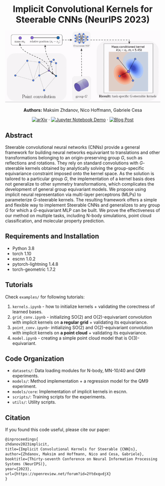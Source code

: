 <h1 align="center">Implicit Convolutional Kernels for Steerable CNNs (NeurIPS 2023)</h1>

<p align="center">
  <a href="https://arxiv.org/abs/2212.06096"><img src="assets/approach.gif" alt="Figure 1"></a>
</p>

<p align="center">
  <b>Authors:</b> Maksim Zhdanov, Nico Hoffmann, Gabriele Cesa
</p>

<p align="center">
  <a href="https://arxiv.org/abs/2212.06096"><img src="https://upload.wikimedia.org/wikipedia/commons/b/bc/ArXiv_logo_2022.svg" height="20" alt="arXiv"></a> ·
  <a href="https://github.com/maxxxzdn/implicit-steerable-kernels/blob/main/demo.ipynb"><img src="https://upload.wikimedia.org/wikipedia/commons/3/38/Jupyter_logo.svg" height="20" alt="Jupyter Notebook Demo"></a> ·
  <a href="https://maxxxzdn.github.io/blog/implicit_kernels.html"><img src="https://upload.wikimedia.org/wikipedia/commons/9/91/Octicons-mark-github.svg" height="20" alt="Blog Post"></a>
</p>

## Abstract

Steerable convolutional neural networks (CNNs) provide a general framework for building neural networks equivariant to translations and other transformations belonging to an origin-preserving group $G$, such as reflections and rotations. They rely on standard convolutions with $G$-steerable kernels obtained by analytically solving the group-specific equivariance constraint imposed onto the kernel space. As the solution is tailored to a particular group $G$, the implementation of a kernel basis does not generalize to other symmetry transformations, which complicates the development of general group equivariant models. We propose using implicit neural representation via multi-layer perceptrons (MLPs) to parameterize $G$-steerable kernels. The resulting framework offers a simple and flexible way to implement Steerable CNNs and generalizes to any group $G$ for which a $G$-equivariant MLP can be built. We prove the effectiveness of our method on multiple tasks, including N-body simulations, point cloud classification, and molecular property prediction.

## Requirements and Installation

- Python 3.8
- torch 1.10
- escnn 1.0.2
- pytorch-lightning 1.4.8
- torch-geometric 1.7.2

## Tutorials
Check `examples/` for following tutorials:
1. `kernels.ipynb` - how to initialize kernels + validating the corectness of learned bases.
2. `grid_conv.ipynb` - initializing SO(2) and O(2)-equivariant convolution with implicit kernels on **a regular grid** + validating its equivariance.
3. `point_conv.ipynb`- initializing SO(2) and O(2)-equivariant convolution with implicit kernels on **a point cloud** + validating its equivariance.
4. `model.ipynb` - creating a simple point cloud model that is O(3)-equivariant.

## Code Organization

- `datasets/`: Data loading modules for N-body, MN-10/40 and QM9 experiments.
- `models/`: Method implementation + a regression model for the QM9 experiment.
- `models/core`: Implementation of implicit kernels in escnn.
- `scripts/`: Training scripts for the experiments.
- `utils/`: Utility scripts.

## Citation
If you found this code useful, please cite our paper:
```
@inproceedings{
zhdanov2023implicit,
title={Implicit Convolutional Kernels for Steerable {CNN}s},
author={Zhdanov, Maksim and Hoffmann, Nico and Cesa, Gabriele},
booktitle={Thirty-seventh Conference on Neural Information Processing Systems (NeurIPS)},
year={2023},
url={https://openreview.net/forum?id=2YtdxqvdjX}
}
```